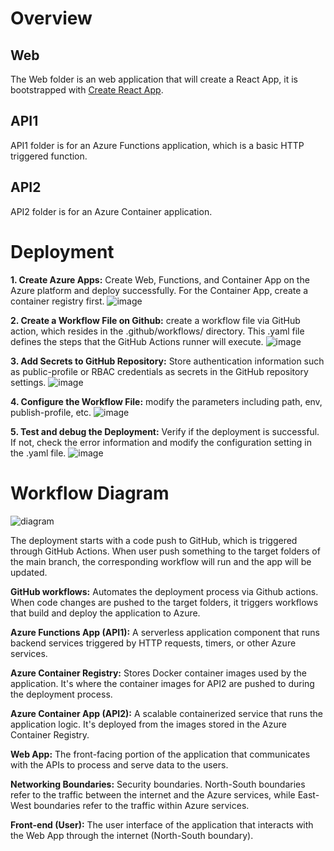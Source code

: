 # Overview

## Web
The Web folder is an web application that will create a React App, it is bootstrapped with [Create React App](https://github.com/facebook/create-react-app).

## API1
API1 folder is for an Azure Functions application, which is a basic HTTP triggered function.

## API2
API2 folder is for an Azure Container application.

# Deployment
**1. Create Azure Apps:** Create Web, Functions, and Container App on the Azure platform and deploy successfully. For the Container App, create a container registry first.
![image](https://github.com/spark-classes/assignment-1-Maolin-Wei/assets/144057115/5867fd43-9b63-4ea1-a5eb-bde207de053e)

**2. Create a Workflow File on Github:** create a workflow file via GitHub action, which resides in the .github/workflows/ directory. This .yaml file defines the steps that the GitHub Actions runner will execute.
![image](https://github.com/spark-classes/assignment-1-Maolin-Wei/assets/144057115/18281874-7d98-4f7e-80fa-7b068c34d62c)

**3. Add Secrets to GitHub Repository:** Store authentication information such as public-profile or RBAC credentials as secrets in the GitHub repository settings. 
![image](https://github.com/spark-classes/assignment-1-Maolin-Wei/assets/144057115/cf012476-6edc-4d07-9e48-827671fc5e9d)

**4. Configure the Workflow File:** modify the parameters including path, env, publish-profile, etc.
![image](https://github.com/spark-classes/assignment-1-Maolin-Wei/assets/144057115/5d846030-fea1-42e2-bda5-43fb4386491f)

**5. Test and debug the Deployment:** Verify if the deployment is successful. If not, check the error information and modify the configuration setting in the .yaml file.
![image](https://github.com/spark-classes/assignment-1-Maolin-Wei/assets/144057115/33d861e2-a01c-4e26-a0ac-cf687b37224a)

# Workflow Diagram
![diagram](https://github.com/spark-classes/assignment-1-Maolin-Wei/assets/144057115/35d67af6-0cb0-4dc0-a879-1ae53c6c9087)

The deployment starts with a code push to GitHub, which is triggered through GitHub Actions. When user push something to the target folders of the main branch, the corresponding workflow will run and the app will be updated.

**GitHub workflows:** Automates the deployment process via Github actions. When code changes are pushed to the target folders, it triggers workflows that build and deploy the application to Azure.

**Azure Functions App (API1):** A serverless application component that runs backend services triggered by HTTP requests, timers, or other Azure services.

**Azure Container Registry:** Stores Docker container images used by the application. It's where the container images for API2 are pushed to during the deployment process.

**Azure Container App (API2):** A scalable containerized service that runs the application logic. It's deployed from the images stored in the Azure Container Registry.

**Web App:** The front-facing portion of the application that communicates with the APIs to process and serve data to the users.

**Networking Boundaries:** Security boundaries. North-South boundaries refer to the traffic between the internet and the Azure services, while East-West boundaries refer to the traffic within Azure services.

**Front-end (User):** The user interface of the application that interacts with the Web App through the internet (North-South boundary).
